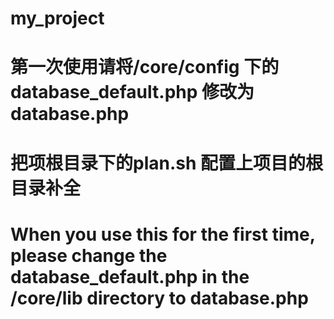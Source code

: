 # my_project
# 第一次使用请将/core/config 下的 database_default.php 修改为 database.php<br />
# 把项根目录下的plan.sh 配置上项目的根目录补全<br />
# When you use this for the first time, please change the database_default.php in the /core/lib directory to database.php